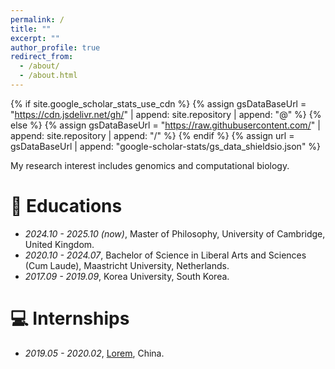 ```yaml
---
permalink: /
title: ""
excerpt: ""
author_profile: true
redirect_from: 
  - /about/
  - /about.html
---
```


{% if site.google_scholar_stats_use_cdn %}
{% assign gsDataBaseUrl = "https://cdn.jsdelivr.net/gh/" | append: site.repository | append: "@" %}
{% else %}
{% assign gsDataBaseUrl = "https://raw.githubusercontent.com/" | append: site.repository | append: "/" %}
{% endif %}
{% assign url = gsDataBaseUrl | append: "google-scholar-stats/gs_data_shieldsio.json" %}

<span class='anchor' id='about-me'></span>

My research interest includes genomics and computational biology.


# 📖 Educations
- *2024.10 - 2025.10 (now)*, Master of Philosophy, University of Cambridge, United Kingdom. 
- *2020.10 - 2024.07*, Bachelor of Science in Liberal Arts and Sciences (Cum Laude), Maastricht University, Netherlands.
- *2017.09 - 2019.09*, Korea University, South Korea. 



# 💻 Internships
- *2019.05 - 2020.02*, [Lorem](https://github.com/), China.
